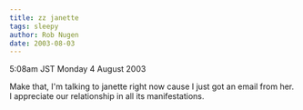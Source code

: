 ```yaml
---
title: zz janette
tags: sleepy
author: Rob Nugen
date: 2003-08-03
---
```


<p class=date>5:08am JST Monday 4 August 2003</p>

<p>Make that, I'm talking to janette right now cause I just got an
email from her.  I appreciate our relationship in all its manifestations.</p>
